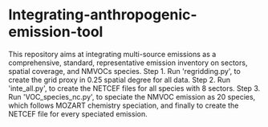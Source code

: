 # Integrating-anthropogenic-emission-tool
This repository aims at integrating multi-source emissions as a comprehensive, standard, representative emission inventory on sectors, spatial coverage, and NMVOCs species.
Step 1. Run 'regridding.py', to create the grid proxy in 0.25 spatial degree for all data. 
Step 2. Run 'inte_all.py', to create the NETCEF files for all species with 8 sectors. 
Step 3. Run 'VOC_species_nc.py', to speciate the NMVOC emission as 20 species, which follows MOZART chemistry speciation, and finally to create the NETCEF file for every speciated emission.  
